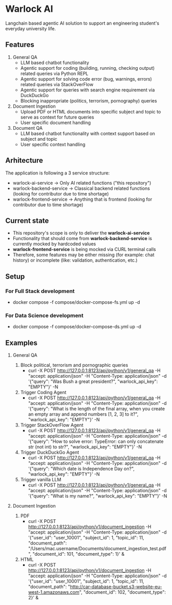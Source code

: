 # Warlock AI
Langchain based agentic AI solution to support an engineering student's everyday university life.

## Features
1. General QA
   - LLM based chatbot functionality
   - Agentic support for coding (building, running, checking output) related queries via Python REPL
   - Agentic support for solving code error (bug, warnings, errors) related queries via StackOverFlow
   - Agentic support for queries with search engine requirement via DuckDuckGo
   - Blocking inappropriate (politics, terrorism, pornography) queries
2. Document Ingestion
   - Upload PDF or HTML documents into specific subject and topic to serve as context for future queries
   - User specific document handling
3. Document QA
   - LLM based chatbot functionality with context support based on subject and topic
   - User specific context handling

## Arhitecture
The application is following a 3 service structure:
- warlock-ai-service -> Only AI related functions ("this repository")
- warlock-backend-service -> Classical backend related functions (looking for contributor due to time shortage)
- warlock-frontend-service -> Anything that is frontend (looking for contributor due to time shortage)

## Current state
- This repository's scope is only to deliver the **warlock-ai-service**
- Functionality that should come from **warlock-backend-service** is currently mocked by hardcoded values
- **warlock-frontend-service** is being mocked via CURL terminal calls
- Therefore, some features may be either missing (for example: chat history) or incomplete (like: validation, authentication, etc.)

## Setup
### For Full Stack development
- docker compose -f compose/docker-compose-fs.yml up -d

### For Data Science development
- docker compose -f compose/docker-compose-ds.yml up -d

## Examples
1. General QA
   1. Block political, terrorism and pornographic queries
      - curl -X POST http://127.0.0.1:8123/api/python/v1/general_qa -H "accept: application/json" -H "Content-Type: application/json" -d '{"query": "Was Bush a great president?", "warlock_api_key": "EMPTY"}' -N 
   2. Trigger Coding Agent
      - curl -X POST http://127.0.0.1:8123/api/python/v1/general_qa -H "accept: application/json" -H "Content-Type: application/json" -d '{"query": "What is the length of the final array, when you create an empty array and append numbers [1, 2, 3] to it?", "warlock_api_key": "EMPTY"}' -N
   3. Trigger StackOverFlow Agent 
      - curl -X POST http://127.0.0.1:8123/api/python/v1/general_qa -H "accept: application/json" -H "Content-Type: application/json" -d '{"query": "How to solve error: TypeError: can only concatenate str (not int) to str?", "warlock_api_key": "EMPTY"}' -N
   4. Trigger DuckDuckGo Agent
      - curl -X POST http://127.0.0.1:8123/api/python/v1/general_qa -H "accept: application/json" -H "Content-Type: application/json" -d '{"query": "Which date is Independence Day on?", "warlock_api_key": "EMPTY"}' -N
   5. Trigger vanilla LLM
      - curl -X POST http://127.0.0.1:8123/api/python/v1/general_qa -H "accept: application/json" -H "Content-Type: application/json" -d '{"query": "What is my name?", "warlock_api_key": "EMPTY"}' -N 

2. Document Ingestion
   1. PDF
      - curl -X POST http://127.0.0.1:8123/api/python/v1/document_ingestion -H "accept: application/json" -H "Content-Type: application/json" -d '{"user_id": "user_10001", "subject_id": 1, "topic_id": 11, "document_path": "/Users/mac.username/Documents/document_ingestion_test.pdf", "document_id": 101, "document_type": 1}' &
   2. HTML
      - curl -X POST http://127.0.0.1:8123/api/python/v1/document_ingestion -H "accept: application/json" -H "Content-Type: application/json" -d '{"user_id": "user_10001", "subject_id": 1, "topic_id": 11, "document_path": "http://car-database-bucket.s3-website-eu-west-1.amazonaws.com", "document_id": 102, "document_type": 2}' &
